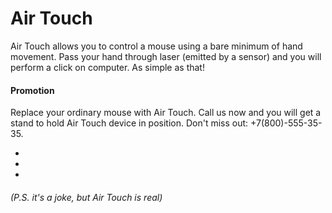# Air Touch
Air Touch allows you to control a mouse using a bare minimum of hand movement. Pass your hand through laser (emitted by a sensor) and you will perform a click on computer. As simple as that!

#### Promotion
Replace your ordinary mouse with Air Touch. Call us now and you will get a stand to hold Air Touch device in position. Don't miss out: +7(800)-555-35-35. 

-

-

-

###### (P.S. it's a joke, but Air Touch is real)
